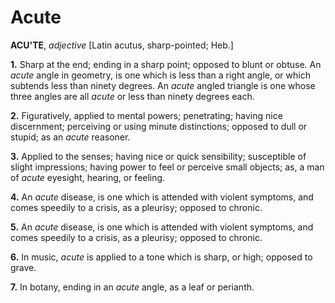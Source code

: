 # Acute

**ACU'TE**, _adjective_ \[Latin acutus, sharp-pointed; Heb.\]

**1.** Sharp at the end; ending in a sharp point; opposed to blunt or obtuse. An _acute_ angle in geometry, is one which is less than a right angle, or which subtends less than ninety degrees. An _acute_ angled triangle is one whose three angles are all _acute_ or less than ninety degrees each.

**2.** Figuratively, applied to mental powers; penetrating; having nice discernment; perceiving or using minute distinctions; opposed to dull or stupid; as an _acute_ reasoner.

**3.** Applied to the senses; having nice or quick sensibility; susceptible of slight impressions; having power to feel or perceive small objects; as, a man of _acute_ eyesight, hearing, or feeling.

**4.** An _acute_ disease, is one which is attended with violent symptoms, and comes speedily to a crisis, as a pleurisy; opposed to chronic.

**5.** An _acute_ disease, is one which is attended with violent symptoms, and comes speedily to a crisis, as a pleurisy; opposed to chronic.

**6.** In music, _acute_ is applied to a tone which is sharp, or high; opposed to grave.

**7.** In botany, ending in an _acute_ angle, as a leaf or perianth.